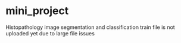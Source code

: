 # mini_project
Histopathology image segmentation and classification
train file is not uploaded yet due to large file issues
